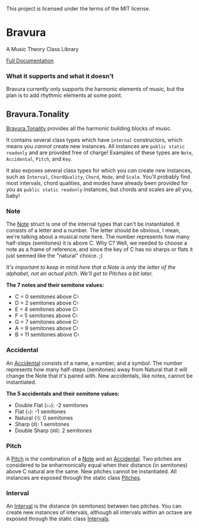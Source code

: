 This project is licensed under the terms of the MIT license.

# Bravura

A Music Theory Class Library

[Full Documentation](./docs/Contents.md)

### What it supports and what it doesn't

Bravura currently only supports the harmonic elements of music, but the plan is to add rhythmic elements at some point.

## Bravura.Tonality

[Bravura.Tonality](./docs/Bravura.Tonality/Bravura.Tonality.md) provides all the harmonic building blocks of music.

It contains several class types which have `internal` constructors, which means you _cannot_ create new instances. All instances are `public static readonly` and are provided free of charge! Examples of these types are `Note`, `Accidental`, `Pitch`, and `Key`.

It also exposes several class types for which you _can_ create new instances, such as `Interval`, `ChordQuality`, `Chord`, `Mode`, and `Scale`. You'll probably find most intervals, chord qualities, and modes have already been provided for you as `public static readonly` instances, but chords and scales are all you, baby!

### Note

The [Note](./docs/Bravura.Tonality/Note.md) struct is one of the internal types that can't be instantiated. It consists of a letter and a number. The letter should be obvious, I mean, we're talking about a musical note here. The number represents how many half-steps (semitones) it is above C. Why C? Well, we needed to choose a note as a frame of reference, and since the key of C has no sharps or flats it just seemed like the "natural" choice. ;)

_It's important to keep in mind here that a Note is only the letter of the alphabet, not an actual pitch. We'll get to Pitches a bit later._

**The 7 notes and their semitone values:**

- C = 0 semitones above C♮
- D = 2 semitones above C♮
- E = 4 semitones above C♮
- F = 5 semitones above C♮
- G = 7 semitones above C♮
- A = 9 semitones above C♮
- B = 11 semitones above C♮

### Accidental

An [Accidental](./docs/Bravura.Tonality/Accidental.md) consists of a name, a number, and a symbol. The number represents how many half-steps (semitones) away from Natural that it will change the Note that it's paired with. New accidentals, like notes, cannot be instantiated.

**The 5 accidentals and their semitone values:**

- Double Flat (♭♭): -2 semitones
- Flat (♭): -1 semitones
- Natural (♮): 0 semitones
- Sharp (♯): 1 semitones
- Double Sharp (♯♯): 2 semitones

### Pitch

A [Pitch](./docs/Bravura.Tonality/Pitch.md) is the combination of a [Note](./docs/Bravura.Tonality/Note.md) and an [Accidental](./docs/Bravura.Tonality/Accidental.md). Two pitches are considered to be enharmonically equal when their distance (in semitones) above C natural are the same. New pitches cannot be instantiated. All instances are exposed through the static class [Pitches](./docs/Bravura.Tonality/Pitches.md).

### Interval

An [Interval](./docs/Bravura.Tonality/Interval.md) is the distance (in semitones) between two pitches. You can create new instances of intervals, although all intervals within an octave are exposed through the static class [Intervals](./docs/Bravura.Tonality/Intervals.md).
